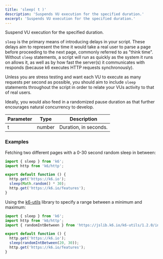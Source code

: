 ```yaml
---
title: 'sleep( t )'
description: 'Suspends VU execution for the specified duration.'
excerpt: 'Suspends VU execution for the specified duration.'
---
```


Suspend VU execution for the specified duration.

`sleep` is the primary means of introducing delays in your script. These delays aim to represent the time it would take a real user to parse a page before proceeding to the next page, commonly referred to as "think time". Without `sleep` statements, a script will run as quickly as the system it runs on allows it, as well as by how fast the server(s) it communicates with responds (because k6 executes HTTP requests synchronously).

Unless you are stress testing and want each VU to execute as many requests per second as possible, you should aim to include `sleep` statements throughout the script in order to relate your VUs activity to that of real users.

Ideally, you would also feed in a randomized pause duration as that further encourages natural concurrency to develop.

| Parameter | Type   | Description           |
| --------- | ------ | --------------------- |
| t         | number | Duration, in seconds. |

### Examples

Fetching two different pages with a 0-30 second random sleep in between:

<CodeGroup labels={[]}>

```javascript
import { sleep } from 'k6';
import http from 'k6/http';

export default function () {
  http.get('https://k6.io');
  sleep(Math.random() * 30);
  http.get('https://k6.io/features');
}
```

</CodeGroup>

Using the [k6-utils](https://jslib.k6.io/k6-utils/) library to specify a range between a minimum and maximum:

<CodeGroup labels={[]}>

```javascript
import { sleep } from 'k6';
import http from 'k6/http';
import { randomIntBetween } from 'https://jslib.k6.io/k6-utils/1.2.0/index.js';

export default function () {
  http.get('https://k6.io');
  sleep(randomIntBetween(20, 30));
  http.get('https://k6.io/features');
}
```

</CodeGroup>
